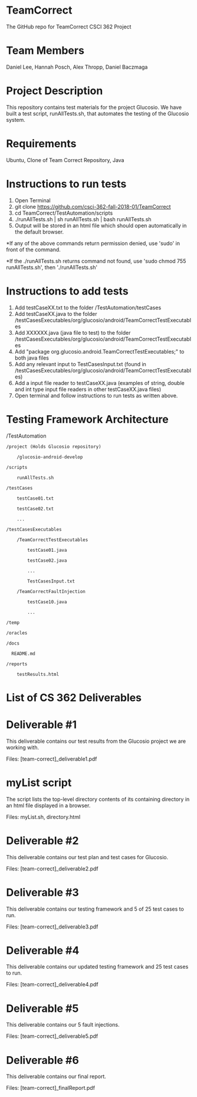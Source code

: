 # TeamCorrect
The GitHub repo for TeamCorrect CSCI 362 Project

# Team Members
Daniel Lee, Hannah Posch, Alex Thropp, Daniel Baczmaga

# Project Description
This repository contains test materials for the project Glucosio. We have built a test script, runAllTests.sh, that automates the testing of the Glucosio system.

# Requirements
Ubuntu, Clone of Team Correct Repository, Java

# Instructions to run tests
1) Open Terminal
2) git clone https://github.com/csci-362-fall-2018-01/TeamCorrect
3) cd TeamCorrect/TestAutomation/scripts 
4) ./runAllTests.sh | sh runAllTests.sh | bash runAllTests.sh
5) Output will be stored in an html file which should open automatically in the default browser.

*If any of the above commands return permission denied, use 'sudo' in front of the command.

*If the ./runAllTests.sh returns command not found, use 'sudo chmod 755 runAllTests.sh', then './runAllTests.sh'

# Instructions to add tests
1) Add testCaseXX.txt to the folder /TestAutomation/testCases
2) Add testCaseXX.java to the folder /testCasesExecutables/org/glucosio/android/TeamCorrectTestExecutables
3) Add XXXXXX.java (java file to test) to the folder /testCasesExecutables/org/glucosio/android/TeamCorrectTestExecutables
4) Add "package org.glucosio.android.TeamCorrectTestExecutables;" to both java files
5) Add any relevant input to TestCasesInput.txt (found in /testCasesExecutables/org/glucosio/android/TeamCorrectTestExecutables)
6) Add a input file reader to testCaseXX.java (examples of string, double and int type input file readers in other testCaseXX.java files)
7) Open terminal and follow instructions to run tests as written above.

# Testing Framework Architecture
/TestAutomation

    /project (Holds Glucosio repository)
    
        /glucosio-android-develop
        
    /scripts
    
        runAllTests.sh
        
    /testCases
    
        testCase01.txt
        
        testCase02.txt
        
        ...
        
    /testCasesExecutables 
    
        /TeamCorrectTestExecutables
    
            testCase01.java
        
            testCase02.java
        
            ...
            
            TestCasesInput.txt
           
        /TeamCorrectFaultInjection
        
            testCase10.java
            
            ...
    
    /temp
    
    /oracles
    
    /docs
    
      README.md
      
    /reports
    
        testResults.html
 
# List of CS 362 Deliverables
# Deliverable #1
This deliverable contains our test results from the Glucosio project we are working with.

Files:
[team-correct]_deliverable1.pdf

# myList script
The script  lists the top-level directory contents of its containing directory in an html file displayed in a browser.

Files:
myList.sh,
directory.html

# Deliverable #2
This deliverable contains our test plan and test cases for Glucosio.

Files:
[team-correct]_deliverable2.pdf

# Deliverable #3
This deliverable contains our testing framework and 5 of 25 test cases to run.

Files:
[team-correct]_deliverable3.pdf

# Deliverable #4
This deliverable contains our updated testing framework and 25 test cases to run.

Files:
[team-correct]_deliverable4.pdf

# Deliverable #5
This deliverable contains our 5 fault injections.

Files:
[team-correct]_deliverable5.pdf

# Deliverable #6
This deliverable contains our final report.

Files:
[team-correct]_finalReport.pdf
